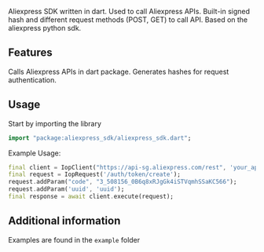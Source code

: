 <!-- 
This README describes the package. If you publish this package to pub.dev,
this README's contents appear on the landing page for your package.

For information about how to write a good package README, see the guide for
[writing package pages](https://dart.dev/guides/libraries/writing-package-pages). 

For general information about developing packages, see the Dart guide for
[creating packages](https://dart.dev/guides/libraries/create-library-packages)
and the Flutter guide for
[developing packages and plugins](https://flutter.dev/developing-packages). 
-->

Aliexpress SDK written in dart. Used to call Aliexpress APIs. Built-in signed hash and different request methods (POST, GET) to call API. Based on the aliexpress python sdk.

## Features

Calls Aliexpress APIs in dart package. Generates hashes for request authentication.

## Usage

Start by importing the library
```dart
import "package:aliexpress_sdk/aliexpress_sdk.dart";
```

Example Usage:
```dart
final client = IopClient("https://api-sg.aliexpress.com/rest", 'your_app_key', 'your_app_secret');
final request = IopRequest('/auth/token/create');
request.addParam("code", "3_508156_0B6q8xRJgGk4iSTVqmhSSaKC566");
request.addParam('uuid', 'uuid');
final response = await client.execute(request);
```

## Additional information

Examples are found in the ```example``` folder
